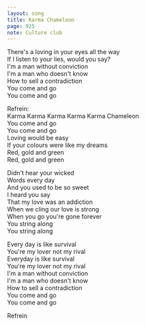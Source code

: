 ```yaml
---
layout: song
title: Karma Chameleon
page: 925
note: Culture club
--- 
```


There's a loving in your eyes all the way  
If I listen to your lies, would you say?  
I'm a man without conviction  
I'm a man who doesn't know  
How to sell a contradiction  
You come and go  
You come and go  

Refrein:  
Karma Karma Karma Karma Karma Chameleon  
You come and go  
You come and go  
Loving would be easy  
If your colours were like my dreams  
Red, gold and green  
Red, gold and green  

Didn't hear your wicked  
Words every day  
And you used to be so sweet  
I heard you say  
That my love was an addiction  
When we cling our love is strong  
When you go you're gone forever  
You string along  
You string along  

Every day is like survival  
You're my lover not my rival  
Everyday is like survival  
You're my lover not my rival  
I'm a man without conviction  
I'm a man who doesn't know  
How to sell a contradiction  
You come and go  
You come and go  

Refrein  
